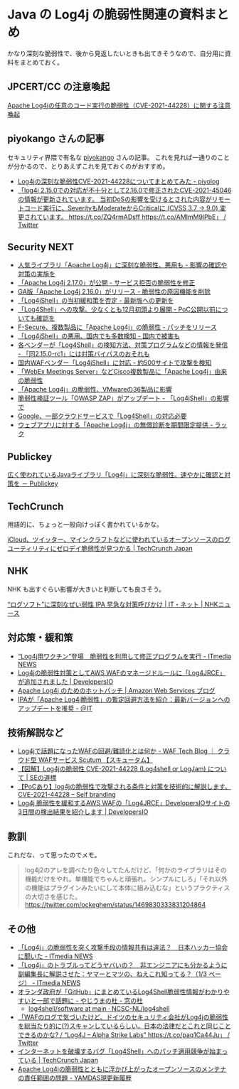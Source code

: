 # Java の Log4j の脆弱性関連の資料まとめ

かなり深刻な脆弱性で、後から見返したいときも出てきそうなので、自分用に資料をまとめておく。

## JPCERT/CC の注意喚起

[Apache Log4jの任意のコード実行の脆弱性（CVE-2021-44228）に関する注意喚起](https://www.jpcert.or.jp/at/2021/at210050.html)

## piyokango さんの記事

セキュリティ界隈で有名な [piyokango](https://profile.hatena.ne.jp/piyokango/) さんの記事。
これを見れば一通りのことが分かるので、とりあえずこれを見ておくのがおすすめ。

- [Log4jの深刻な脆弱性CVE-2021-44228についてまとめてみた - piyolog](https://piyolog.hatenadiary.jp/entry/2021/12/13/045541)
- [「log4j 2.15.0での対応が不十分として2.16.0で修正されたCVE-2021-45046の情報が更新されています。 当初DoSの影響を受けるとされた内容がリモートコード実行に、SeverityもModerateからCriticalに (CVSS 3.7 → 9.0) 変更されています。 https://t.co/ZQ4rmADsff https://t.co/AMImM9lPbE」 / Twitter](https://twitter.com/piyokango/status/1471753222063026178)

## Security NEXT

- [人気ライブラリ「Apache Log4j」に深刻な脆弱性、悪用も - 影響の確認や対策の実施を](https://www.security-next.com/132376)
- [「Apache Log4j 2.17.0」が公開 - サービス拒否の脆弱性を修正](https://www.security-next.com/132653)
- [GA版「Apache Log4j 2.16.0」がリリース - 脆弱性の原因機能を削除](https://www.security-next.com/132459)
- [「Log4jShell」の当初緩和策を否定 - 最新版への更新を](https://www.security-next.com/132515)
- [「Log4Shell」への攻撃、少なくとも12月初頭より展開 - PoC公開以前についても確認を](https://www.security-next.com/132487)
- [F-Secure、複数製品に「Apache Log4j」の脆弱性 - パッチをリリース](https://www.security-next.com/132391)
- [「Log4jShell」の悪用、国内でも多数検知 - 国内で被害も](https://www.security-next.com/132426)
- [各ベンダーが「Log4Shell」の検知方法、対策プログラムなどの情報を発信 - 「同2.15.0-rc1」には対策バイパスのおそれも](https://www.security-next.com/132414)
- [国内WAFベンダー「Log4jShell」に対応 - 約500サイトで攻撃を検知](https://www.security-next.com/132433)
- [「WebEx Meetings Server」などCisco複数製品に「Apache Log4j」由来の脆弱性](https://www.security-next.com/132387)
- [「Apache Log4j」の脆弱性、VMwareの36製品に影響](https://www.security-next.com/132381)
- [脆弱性検証ツール「OWASP ZAP」がアップデート - 「Log4jShell」の影響で](https://www.security-next.com/132498)
- [Google、一部クラウドサービスで「Log4Shell」の対応必要](https://www.security-next.com/132658)
- [ウェブアプリに対する「Apache Log4j」の無償診断を期間限定提供 - ラック](https://www.security-next.com/132672)

## Publickey

[広く使われているJavaライブラリ「Log4j」に深刻な脆弱性。速やかに確認と対策を － Publickey](https://www.publickey1.jp/blog/21/javalog4j.html)

## TechCrunch

用語的に、ちょっと一般向けっぽく書かれているかな。

[iCloud、ツイッター、マインクラフトなどに使われているオープンソースのログユーティリティにゼロデイ脆弱性が見つかる | TechCrunch Japan](https://jp.techcrunch.com/2021/12/13/2021-12-10-apple-icloud-twitter-and-minecraft-vulnerable-to-ubiquitous-zero-day-exploit/)

## NHK

NHK も出すぐらい影響が大きいと判断しても良さそう。

[“ログソフト”に深刻なぜい弱性 IPA 早急な対策呼びかけ | IT・ネット | NHKニュース](https://www3.nhk.or.jp/news/html/20211214/k10013387051000.html)

## 対応策・緩和策

- [“Log4j用ワクチン”登場　脆弱性を利用して修正プログラムを実行 - ITmedia NEWS](https://www.itmedia.co.jp/news/articles/2112/13/news125.html)
- [Log4jの脆弱性対策としてAWS WAFのマネージドルールに「Log4JRCE」が追加されました | DevelopersIO](https://dev.classmethod.jp/articles/aws-waf-new-rule-log4jrce/)
- [Apache Log4j のためのホットパッチ | Amazon Web Services ブログ](https://aws.amazon.com/jp/blogs/news/hotpatch-for-apache-log4j/)
- [IPAが「Apache Log4j脆弱性」の暫定回避方法を紹介：最新バージョンへのアップデートを推奨 - ＠IT](https://atmarkit.itmedia.co.jp/ait/articles/2112/14/news035.html)

## 技術解説など

- [Log4jで話題になったWAFの回避/難読化とは何か - WAF Tech Blog ｜ クラウド型 WAFサービス Scutum 【スキュータム】](https://www.scutum.jp/information/waf_tech_blog/2021/12/waf-blog-081.html)
- [【図解】Log4jの脆弱性 CVE-2021-44228 (Log4shell or LogJam) について | SEの道標](https://milestone-of-se.nesuke.com/sv-advanced/sv-security/cve-2021-44228-log4shell-logjam/)
- [【PoCあり】log4jの脆弱性で攻撃される条件と対策を技術的に解説します。CVE-2021-44228 – Self branding](https://at-virtual.net/%E3%82%BB%E3%82%AD%E3%83%A5%E3%83%AA%E3%83%86%E3%82%A3/%E3%80%90poc%E3%81%82%E3%82%8A%E3%80%91log4j%E3%81%AE%E8%84%86%E5%BC%B1%E6%80%A7%E3%81%A7%E6%94%BB%E6%92%83%E3%81%95%E3%82%8C%E3%82%8B%E6%9D%A1%E4%BB%B6%E3%81%A8%E5%AF%BE%E7%AD%96%E3%82%92%E6%8A%80/)
- [Log4j 脆弱性を緩和するAWS WAFの「Log4JRCE」DevelopersIOサイトの3日間の検出結果を紹介します | DevelopersIO](https://dev.classmethod.jp/articles/log4jrce-devio-3day/)

## 教訓

これだな、って思ったのでメモ。

> log4j2のアレを調べたり色々してたんだけど、「何かのライブラリはその機能だけをやれ。単機能でちゃんと頑張れ。シンプルにしろ」「それ以外の機能はプラグインみたいにして本体に組み込むな」というプラクティスの大切さを感じた。
https://twitter.com/ockeghem/status/1469830333831204864

## その他

- [「Log4j」の脆弱性を突く攻撃手段の情報共有は違法？　日本ハッカー協会に聞いた - ITmedia NEWS](https://www.itmedia.co.jp/news/articles/2112/13/news163.html#utm_term=share_sp)
- [「Log4j」のトラブルってどうヤバいの？　非エンジニアにも分かるように副編集長に解説させた：ヤマーとマツの、ねえこれ知ってる？（1/3 ページ） - ITmedia NEWS](https://www.itmedia.co.jp/news/articles/2112/16/news128.html)
- [オランダ政府が「GitHub」にまとめているLog4Shell脆弱性情報がわかりやすいと一部で話題に - やじうまの杜 - 窓の杜](https://forest.watch.impress.co.jp/docs/serial/yajiuma/1374819.html)
  - [log4shell/software at main · NCSC-NL/log4shell](https://github.com/NCSC-NL/log4shell/tree/main/software)
- [「WAFのログで気づいたけど、ドイツのセキュリティ会社がLog4jの脆弱性を総当たり的に(?)スキャンしているらしい。日本の法律だとこれと同じことできるのかな? / “Log4J – Alpha Strike Labs” https://t.co/paq1Ca44Ju」 / Twitter](https://twitter.com/ockeghem/status/1472108707307986944)
- [インターネットを破壊するバグ「Log4Shell」へのパッチ適用競争が始まっている | TechCrunch Japan](https://jp.techcrunch.com/2021/12/15/2021-12-13-the-race-is-on-to-patch-log4shell-as-attacks-begin-to-rise/)
- [Apache Log4jの脆弱性とともに浮かび上がったオープンソースのメンテナの責任範囲の問題 - YAMDAS現更新履歴](https://yamdas.hatenablog.com/entry/20211222/apache-log4j)
